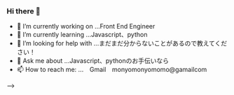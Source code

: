 ### Hi there 👋


- 🔭 I’m currently working on ...Front End Engineer
- 🌱 I’m currently learning ...Javascript、python
- 🤔 I’m looking for help with ...まだまだ分からないことがあるので教えてください！
- 💬 Ask me about ...Javascript、pythonのお手伝いなら
- 📫 How to reach me: ...　Gmail　monyomonyomomo@gamailcom

-->
